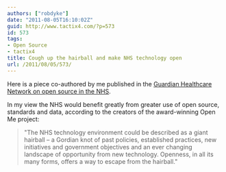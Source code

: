 ```yaml
---
authors: ["robdyke"]
date: "2011-08-05T16:10:02Z"
guid: http://www.tactix4.com/?p=573
id: 573
tags:
- Open Source
- tactix4
title: Cough up the hairball and make NHS technology open
url: /2011/08/05/573/
---
```

Here is a piece co-authored by me published in the [Guardian Healthcare Network on open source in the NHS](http://www.guardian.co.uk/healthcare-network/2011/aug/11/hairball-nhs-technology-open).

In my view the NHS would benefit greatly from greater use of open source, standards and data, according to the creators of the award-winning Open Me project:

> "The NHS technology environment could be described as a giant hairball – a Gordian knot of past policies, established practices, new initiatives and government objectives and an ever changing landscape of opportunity from new technology. Openness, in all its many forms, offers a way to escape from the hairball."